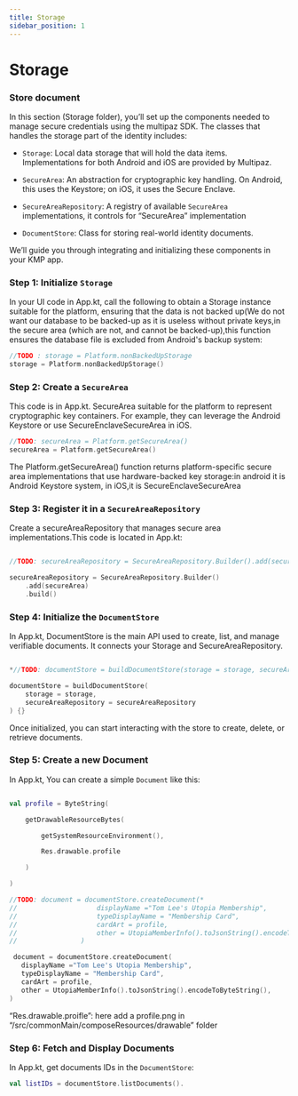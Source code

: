 ```yaml
---
title: Storage
sidebar_position: 1
---
```


# Storage


### **Store document**

In this section (Storage folder), you’ll set up the components needed to manage secure credentials using the multipaz SDK. The classes that handles the storage part of the identity includes: 

* `Storage`: Local data storage that will hold the data items. Implementations for both Android and iOS are provided by Multipaz.

* `SecureArea`: An abstraction for cryptographic key handling. On Android, this uses the Keystore; on iOS, it uses the Secure Enclave.

* `SecureAreaRepository`: A registry of available `SecureArea` implementations, it controls for “SecureArea” implementation 

* `DocumentStore`: ​​Class for storing real-world identity documents.

We’ll guide you through integrating and initializing these components in your KMP app.


### **Step 1: Initialize `Storage`**

In your UI code in App.kt, call the following to obtain a Storage instance suitable for the platform, ensuring that the data is not backed up(We do not want our database to be backed-up as it is useless without private keys,in the secure area (which are not, and cannot be backed-up),this function ensures the database file is excluded from Android's backup system:

```kotlin
//TODO : storage = Platform.nonBackedUpStorage
storage = Platform.nonBackedUpStorage()
```



### **Step 2: Create a `SecureArea`**

This code is in App.kt. SecureArea suitable for the platform to represent cryptographic key containers. For example, they can leverage the Android Keystore or use SecureEnclaveSecureArea in iOS.

```kotlin
//TODO: secureArea = Platform.getSecureArea()
secureArea = Platform.getSecureArea()
```
The Platform.getSecureArea() function returns platform-specific secure area implementations that use hardware-backed key storage:in android it is Android Keystore system, in iOS,it is SecureEnclaveSecureArea



### **Step 3: Register it in a `SecureAreaRepository`**

Create a secureAreaRepository that manages secure area implementations.This code is located in App.kt:

```kotlin

//TODO: secureAreaRepository = SecureAreaRepository.Builder().add(secureArea).build()

secureAreaRepository = SecureAreaRepository.Builder()
    .add(secureArea)
    .build()

```


### **Step 4: Initialize the `DocumentStore`**

In App.kt, DocumentStore is the main API used to create, list, and manage verifiable documents. It connects your Storage and SecureAreaRepository.

```kotlin

*//TODO: documentStore = buildDocumentStore(storage = storage, secureAreaRepository = secureAreaRepository) {}*

documentStore = buildDocumentStore(
    storage = storage, 
    secureAreaRepository = secureAreaRepository
) {}
```

Once initialized, you can start interacting with the store to create, delete, or retrieve documents.



### **Step 5: Create a new Document**

In App.kt,  You can create a simple `Document`  like this:
```kotlin

val profile = ByteString(

    getDrawableResourceBytes(

        getSystemResourceEnvironment(),

        Res.drawable.profile

    )

)

//TODO: document = documentStore.createDocument(*  
//                    displayName ="Tom Lee's Utopia Membership",
//                    typeDisplayName = "Membership Card",
//                    cardArt = profile,
//                    other = UtopiaMemberInfo().toJsonString().encodeToByteString(),
//                )

 document = documentStore.createDocument(  
   displayName ="Tom Lee's Utopia Membership",
   typeDisplayName = "Membership Card",
   cardArt = profile,
   other = UtopiaMemberInfo().toJsonString().encodeToByteString(),
)
```
“Res.drawable.proifle”: here add a profile.png in “/src/commonMain/composeResources/drawable” folder




### **Step 6: Fetch and Display Documents**

In App.kt, get documents IDs in the `DocumentStore`:

```kotlin
val listIDs = documentStore.listDocuments().
```
